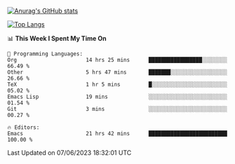 [![Anurag's GitHub stats](https://github-readme-stats.vercel.app/api?username=wugouzi&count_private=true)](https://github.com/anuraghazra/github-readme-stats)

[![Top Langs](https://github-readme-stats.vercel.app/api/top-langs/?username=wugouzi&layout=compact&count_private=true&hide=html)](https://github.com/anuraghazra/github-readme-stats)

<!--START_SECTION:waka-->
📊 **This Week I Spent My Time On** 

```text
💬 Programming Languages: 
Org                      14 hrs 25 mins      █████████████████░░░░░░░░   66.49 % 
Other                    5 hrs 47 mins       ███████░░░░░░░░░░░░░░░░░░   26.66 % 
TeX                      1 hr 5 mins         █░░░░░░░░░░░░░░░░░░░░░░░░   05.02 % 
Emacs Lisp               19 mins             ░░░░░░░░░░░░░░░░░░░░░░░░░   01.54 % 
Git                      3 mins              ░░░░░░░░░░░░░░░░░░░░░░░░░   00.27 % 

🔥 Editors: 
Emacs                    21 hrs 42 mins      █████████████████████████   100.00 % 
```


 Last Updated on 07/06/2023 18:32:01 UTC
<!--END_SECTION:waka-->

<!--
**wugouzi/wugouzi** is a ✨ _special_ ✨ repository because its `README.md` (this file) appears on your GitHub profile.

Here are some ideas to get you started:

- 🔭 I’m currently working on ...
- 🌱 I’m currently learning ...
- 👯 I’m looking to collaborate on ...
- 🤔 I’m looking for help with ...
- 💬 Ask me about ...
- 📫 How to reach me: ...
- 😄 Pronouns: ...
- ⚡ Fun fact: ...
-->
